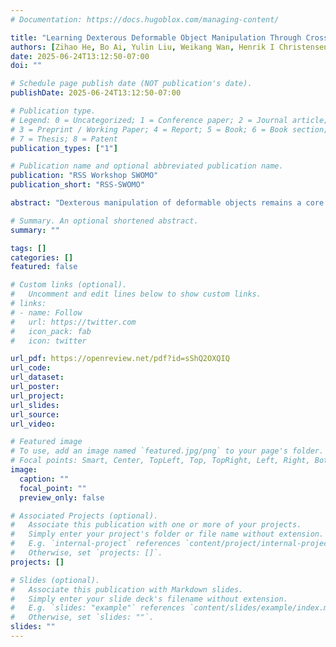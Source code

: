 ```yaml
---
# Documentation: https://docs.hugoblox.com/managing-content/

title: "Learning Dexterous Deformable Object Manipulation Through Cross-Embodiment Dynamic Learning"
authors: [Zihao He, Bo Ai, Yulin Liu, Weikang Wan, Henrik I Christensen, Hao Su ]
date: 2025-06-24T13:12:50-07:00
doi: ""

# Schedule page publish date (NOT publication's date).
publishDate: 2025-06-24T13:12:50-07:00

# Publication type.
# Legend: 0 = Uncategorized; 1 = Conference paper; 2 = Journal article;
# 3 = Preprint / Working Paper; 4 = Report; 5 = Book; 6 = Book section;
# 7 = Thesis; 8 = Patent
publication_types: ["1"]

# Publication name and optional abbreviated publication name.
publication: "RSS Workshop SWOMO"
publication_short: "RSS-SWOMO"

abstract: "Dexterous manipulation of deformable objects remains a core challenge in robotics due to complex contact dynamics and high-dimensional control. While humans excel at such tasks, transferring these skills to robots is hindered by embodiment gaps. In this work, we propose using particle-based dynamics models as an embodiment-agnostic interface, enabling robots to learn directly from human-object interaction data. By representing both manipulators and objects as particles, we define a shared state and action space across embodiments. Using human demonstrations, we train a graph neural network dynamics model that leverages spatial locality and equivariance to generalize across differing embodiment shapes and structures. For control, we convert embodiment-specific joint actions into particle displacements via forward kinematics, enabling model-based planning in the shared representation space. We demonstrate that our approach transfers manipulation skills from humans to both low-DoF and high-DoF robot hands, achieving real-world clay reshaping without motion retargeting, expert demonstrations, or analytical simulation."

# Summary. An optional shortened abstract.
summary: ""

tags: []
categories: []
featured: false

# Custom links (optional).
#   Uncomment and edit lines below to show custom links.
# links:
# - name: Follow
#   url: https://twitter.com
#   icon_pack: fab
#   icon: twitter

url_pdf: https://openreview.net/pdf?id=sShQ2OXQIQ
url_code:
url_dataset:
url_poster:
url_project:
url_slides:
url_source:
url_video:

# Featured image
# To use, add an image named `featured.jpg/png` to your page's folder. 
# Focal points: Smart, Center, TopLeft, Top, TopRight, Left, Right, BottomLeft, Bottom, BottomRight.
image:
  caption: ""
  focal_point: ""
  preview_only: false

# Associated Projects (optional).
#   Associate this publication with one or more of your projects.
#   Simply enter your project's folder or file name without extension.
#   E.g. `internal-project` references `content/project/internal-project/index.md`.
#   Otherwise, set `projects: []`.
projects: []

# Slides (optional).
#   Associate this publication with Markdown slides.
#   Simply enter your slide deck's filename without extension.
#   E.g. `slides: "example"` references `content/slides/example/index.md`.
#   Otherwise, set `slides: ""`.
slides: ""
---
```


